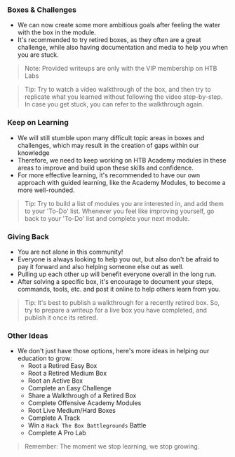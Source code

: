 ### Boxes & Challenges
- We can now create some more ambitious goals after feeling the water with the box in the module.
- It's recommended to try retired boxes, as they often are a great challenge, while also having documentation and media to help you when you are stuck.

> Note: Provided writeups are only with the VIP membership on HTB Labs

> Tip: Try to watch a video walkthrough of the box, and then try to replicate what you learned without following the video step-by-step. In case you get stuck, you can refer to the walkthrough again.


### Keep on Learning
- We will still stumble upon many difficult topic areas in boxes and challenges, which may result in the creation of gaps within our knowledge
- Therefore, we need to keep working on HTB Academy modules in these areas to improve and build upon these skills and confidence.
- For more effective learning, it's recommended to have our own approach with guided learning, like the Academy Modules, to become a more well-rounded.

> Tip: Try to build a list of modules you are interested in, and add them to your 'To-Do' list. Whenever you feel like improving yourself, go back to your 'To-Do' list and complete your next module.

### Giving Back
- You are not alone in this community!
- Everyone is always looking to help you out, but also don't be afraid to pay it forward and also helping someone else out as well.
- Pulling up each other up will benefit everyone overall in the long run.
- After solving a specific box, it's encourage to document your steps, commands, tools, etc. and post it online to help others learn from you.

> Tip: It's best to publish a walkthrough for a recently retired box. So, try to prepare a writeup for a live box you have completed, and publish it once its retired.


### Other Ideas
- We don't just have those options, here's more ideas in helping our education to grow:
	- Root a Retired Easy Box
	- Root a Retired Medium Box
	- Root an Active Box  
	- Complete an Easy Challenge  
	- Share a Walkthrough of a Retired Box  
	- Complete Offensive Academy Modules  
	- Root Live Medium/Hard Boxes
	- Complete A Track
	- Win a `Hack The Box Battlegrounds` Battle  
	- Complete A Pro Lab

> Remember: The moment we stop learning, we stop growing.
